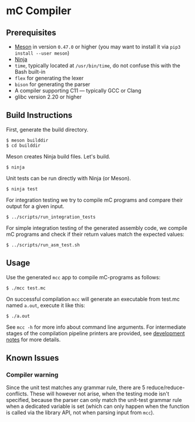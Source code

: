 # mC Compiler

## Prerequisites

- [Meson](http://mesonbuild.com/) in version `0.47.0` or higher
  (you may want to install it via `pip3 install --user meson`)
- [Ninja](https://ninja-build.org/)
- `time`, typically located at `/usr/bin/time`, do not confuse this with the Bash built-in
- `flex` for generating the lexer
- `bison` for generating the parser
- A compiler supporting C11 — typically GCC or Clang
- glibc version 2.20 or higher

## Build Instructions

First, generate the build directory.

    $ meson builddir
    $ cd builddir

Meson creates Ninja build files.
Let's build.

    $ ninja

Unit tests can be run directly with Ninja (or Meson).

    $ ninja test

For integration testing we try to compile mC programs and compare their output for a given input.

    $ ../scripts/run_integration_tests

For simple integration testing of the generated assembly code, we compile mC programs and check if their return values
match the expected values:

    $ ../scripts/run_asm_test.sh

## Usage

Use the generated `mcc` app to compile mC-programs as follows:

    $ ./mcc test.mc

On successful compilation `mcc` will generate an executable from test.mc named `a.out`, execute it like this:

    $ ./a.out

See `mcc -h` for more info about command line arguments.
For intermediate stages of the compilation pipeline printers are provided, see [development
notes](docs/development_notes.md) for more details.

## Known Issues

### Compiler warning 

Since the unit test matches any grammar rule, there are 5 reduce/reduce-conflicts. These will however not arise, when 
the testing mode isn't specified, because the parser can only match the unit-test grammar rule when a dedicated variable
is set (which can only happen when the function is called via the library API, not when parsing input from `mcc`).

